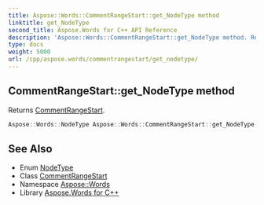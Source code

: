 ```yaml
---
title: Aspose::Words::CommentRangeStart::get_NodeType method
linktitle: get_NodeType
second_title: Aspose.Words for C++ API Reference
description: 'Aspose::Words::CommentRangeStart::get_NodeType method. Returns CommentRangeStart in C++.'
type: docs
weight: 5000
url: /cpp/aspose.words/commentrangestart/get_nodetype/
---
```

## CommentRangeStart::get_NodeType method


Returns [CommentRangeStart](../../nodetype/).

```cpp
Aspose::Words::NodeType Aspose::Words::CommentRangeStart::get_NodeType() const override
```

## See Also

* Enum [NodeType](../../nodetype/)
* Class [CommentRangeStart](../)
* Namespace [Aspose::Words](../../)
* Library [Aspose.Words for C++](../../../)
